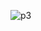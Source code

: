 ![p3](https://github.com/ImanMontajabi/ImanMontajabi/assets/52942515/d147135b-5813-4195-a70c-5da9cb643dbb)

